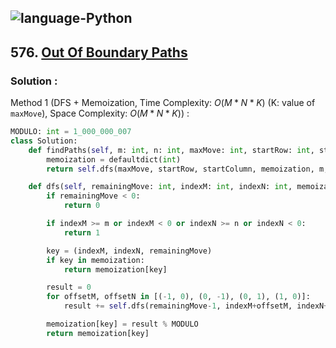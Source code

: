 ![language-Python](https://img.shields.io/badge/%20-Python-ffd43b?style=for-the-badge&logo=PYTHON)
---

## 576. [Out Of Boundary Paths](https://leetcode.com/problems/out-of-boundary-paths)

### Solution :

Method 1 (DFS + Memoization, Time Complexity: $O(M*N*K)$ (K: value of `maxMove`), Space Complexity: $O(M*N*K)$) :
```python
MODULO: int = 1_000_000_007
class Solution:
    def findPaths(self, m: int, n: int, maxMove: int, startRow: int, startColumn: int) -> int:
        memoization = defaultdict(int)
        return self.dfs(maxMove, startRow, startColumn, memoization, m, n)

    def dfs(self, remainingMove: int, indexM: int, indexN: int, memoization: Dict, m: int, n: int) -> int:
        if remainingMove < 0:
            return 0

        if indexM >= m or indexM < 0 or indexN >= n or indexN < 0:
            return 1

        key = (indexM, indexN, remainingMove)
        if key in memoization:
            return memoization[key]

        result = 0
        for offsetM, offsetN in [(-1, 0), (0, -1), (0, 1), (1, 0)]:
            result += self.dfs(remainingMove-1, indexM+offsetM, indexN+offsetN, memoization, m, n)

        memoization[key] = result % MODULO
        return memoization[key]
```
